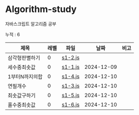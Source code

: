 
# Algorithm-study

자바스크립트 알고리즘 공부

누적 : 6

| 제목 | 레벨 | 파일 | 날짜 | 비고 |
| --- | --- | -- | -- | --- |
| 삼각형판별하기 | 0 | [s1-2.js](./section-1/s1-2.js) |  |  |
| 세수중최솟값 | 0 | [s1-1.js](./section-1/s1-1.js) | 2024-12-09 |  |
| 1부터N까지의합 | 0 | [s1-4.js](./section-1/s1-4.js) | 2024-12-10 |  |
| 연필개수 | 0 | [s1-3.js](./section-1/s1-3.js) | 2024-12-10 |  |
| 최솟값구하기 | 0 | [s1-5.js](./section-1/s1-5.js) | 2024-12-10 |  |
| 홀수중최솟값 | 0 | [s1-6.js](./section-1/s1-6.js) | 2024-12-10 |  |
